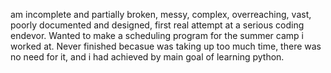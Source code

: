am incomplete and partially broken, messy, complex, overreaching, vast, poorly documented and designed, first real attempt at a serious coding endevor. Wanted to make a scheduling program for the summer camp i worked at. Never finished becasue was taking up too much time, there was no need for it, and i had achieved by main goal of learning python.
